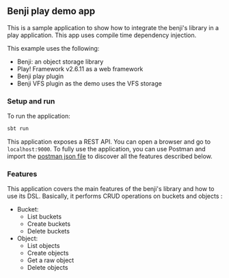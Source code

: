 ## Benji play demo app

This is a sample application to show how to integrate the benji's library
in a play application. This app uses compile time dependency injection.

This example uses the following:

- Benji: an object storage library
- Play! Framework v2.6.11 as a web framework
- Benji play plugin
- Benji VFS plugin as the demo uses the VFS storage


### Setup and run

To run the application:
```bash
sbt run
```

This application exposes a REST API.
You can open a browser and go to `localhost:9000`. To fully use 
the application, you can use Postman and 
import the [postman json file](benji_postman.json) 
to discover all the features described below.

### Features

This application covers the main features of the benji's library 
and how to use its DSL. Basically, it 
performs CRUD operations on buckets and objects :  

- Bucket:
    - List buckets
    - Create buckets
    - Delete buckets
- Object:
    - List objects
    - Create objects
    - Get a raw object
    - Delete objects
